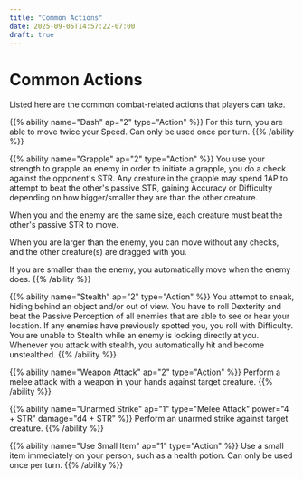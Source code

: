 ```yaml
---
title: "Common Actions"
date: 2025-09-05T14:57:22-07:00
draft: true
---
```


# Common Actions
Listed here are the common combat-related actions that players can take.

{{% ability name="Dash" ap="2" type="Action" %}}
For this turn, you are able to move twice your Speed. Can only be used once per turn.
{{% /ability %}}

{{% ability name="Grapple" ap="2" type="Action" %}}
You use your strength to grapple an enemy in order to initiate a grapple, you do a check against the opponent's STR. Any creature in the grapple may spend 1AP to attempt to beat the other's passive STR, gaining Accuracy or Difficulty depending on how bigger/smaller they are than the other creature.

When you and the enemy are the same size, each creature must beat the other's passive STR to move.

When you are larger than the enemy, you can move without any checks, and the other creature(s) are dragged with you.

If you are smaller than the enemy, you automatically move when the enemy does.
{{% /ability %}}

{{% ability name="Stealth" ap="2" type="Action" %}}
You attempt to sneak, hiding behind an object and/or out of view. You have to roll Dexterity and beat the Passive Perception of all enemies that are able to see or hear your location. If any enemies have previously spotted you, you roll with Difficulty. You are unable to Stealth while an enemy is looking directly at you. Whenever you attack with stealth, you automatically hit and become unstealthed.
{{% /ability %}}

{{% ability name="Weapon Attack" ap="2" type="Action" %}}
Perform a melee attack with a weapon in your hands against target creature.
{{% /ability %}}

{{% ability name="Unarmed Strike" ap="1" type="Melee Attack" power="4 + STR" damage="d4 + STR" %}}
Perform an unarmed strike against target creature.
{{% /ability %}}

{{% ability name="Use Small Item" ap="1" type="Action" %}}
Use a small item immediately on your person, such as a health potion. Can only be used once per turn.
{{% /ability %}}